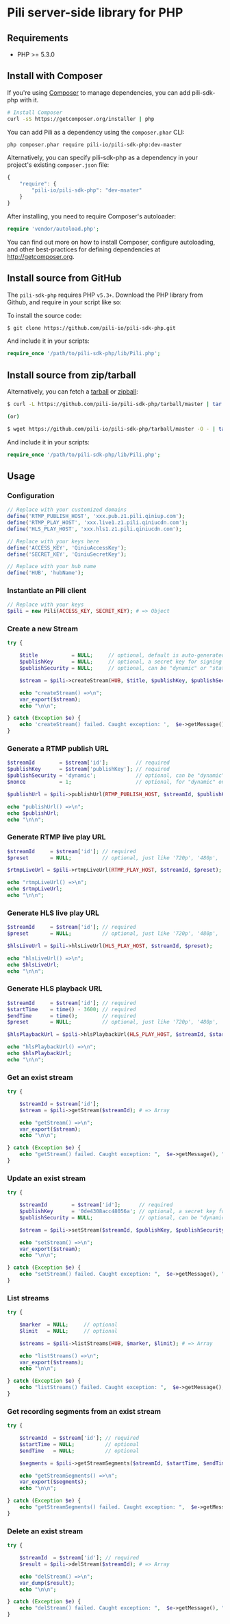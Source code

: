 # Pili server-side library for PHP

## Requirements

- PHP >= 5.3.0

## Install with Composer

If you're using [Composer](http://getcomposer.org) to manage dependencies, you can add pili-sdk-php with it.

```bash
# Install Composer
curl -sS https://getcomposer.org/installer | php
```

You can add Pili as a dependency using the `composer.phar` CLI:

```bash
php composer.phar require pili-io/pili-sdk-php:dev-master
```

Alternatively, you can specify pili-sdk-php as a dependency in your project's
existing `composer.json` file:

```js
{
    "require": {
        "pili-io/pili-sdk-php": "dev-msater"
    }
}
 ```

After installing, you need to require Composer's autoloader:

```php
require 'vendor/autoload.php';
```

You can find out more on how to install Composer, configure autoloading, and
other best-practices for defining dependencies at <http://getcomposer.org>.

## Install source from GitHub

The `pili-sdk-php` requires PHP `v5.3+`. Download the PHP library from Github, and require in your script like so:

To install the source code:

```bash
$ git clone https://github.com/pili-io/pili-sdk-php.git
```

And include it in your scripts:

```php
require_once '/path/to/pili-sdk-php/lib/Pili.php';
```

## Install source from zip/tarball

Alternatively, you can fetch a [tarball](https://github.com/pili-io/pili-sdk-php/tarball/master) or [zipball](https://github.com/pili-io/pili-sdk-php/zipball/master):

```bash
$ curl -L https://github.com/pili-io/pili-sdk-php/tarball/master | tar xzv

(or)

$ wget https://github.com/pili-io/pili-sdk-php/tarball/master -O - | tar xzv
```

And include it in your scripts:

```php
require_once '/path/to/pili-sdk-php/lib/Pili.php';
```

## Usage

### Configuration

```php
// Replace with your customized domains
define('RTMP_PUBLISH_HOST', 'xxx.pub.z1.pili.qiniup.com');
define('RTMP_PLAY_HOST', 'xxx.live1.z1.pili.qiniucdn.com');
define('HLS_PLAY_HOST', 'xxx.hls1.z1.pili.qiniucdn.com');

// Replace with your keys here
define('ACCESS_KEY', 'QiniuAccessKey');
define('SECRET_KEY', 'QiniuSecretKey');

// Replace with your hub name
define('HUB', 'hubName');
```


### Instantiate an Pili client

```php
// Replace with your keys
$pili = new Pili(ACCESS_KEY, SECRET_KEY); # => Object
```


### Create a new Stream

```php
try {

    $title           = NULL;     // optional, default is auto-generated
    $publishKey      = NULL;     // optional, a secret key for signing the <publishToken>
    $publishSecurity = NULL;     // optional, can be "dynamic" or "static", default is "dynamic"

    $stream = $pili->createStream(HUB, $title, $publishKey, $publishSecurity);

    echo "createStream() =>\n";
    var_export($stream);
    echo "\n\n";

} catch (Exception $e) {
    echo 'createStream() failed. Caught exception: ',  $e->getMessage(), "\n";
}
```


### Generate a RTMP publish URL

```php
$streamId        = $stream['id'];         // required
$publishKey      = $stream['publishKey']; // required
$publishSecurity = 'dynamic';             // optional, can be "dynamic" or "static", default is "dynamic"
$nonce           = 1;                     // optional, for "dynamic" only, default is: time()

$publishUrl = $pili->publishUrl(RTMP_PUBLISH_HOST, $streamId, $publishKey, $publishSecurity, $nonce);

echo "publishUrl() =>\n";
echo $publishUrl;
echo "\n\n";
```


### Generate RTMP live play URL

```php
$streamId     = $stream['id']; // required
$preset       = NULL;          // optional, just like '720p', '480p', '360p', '240p'. Presets should be defined first.

$rtmpLiveUrl = $pili->rtmpLiveUrl(RTMP_PLAY_HOST, $streamId, $preset);

echo "rtmpLiveUrl() =>\n";
echo $rtmpLiveUrl;
echo "\n\n";
```


### Generate HLS live play URL

```php
$streamId     = $stream['id']; // required
$preset       = NULL;          // optional, just like '720p', '480p', '360p', '240p'. Presets should be defined first.

$hlsLiveUrl = $pili->hlsLiveUrl(HLS_PLAY_HOST, $streamId, $preset);

echo "hlsLiveUrl() =>\n";
echo $hlsLiveUrl;
echo "\n\n";
```


### Generate HLS playback URL

```php
$streamId     = $stream['id']; // required
$startTime    = time() - 3600; // required
$endTime      = time();        // required
$preset       = NULL;          // optional, just like '720p', '480p', '360p', '240p'. Presets should be defined first.

$hlsPlaybackUrl = $pili->hlsPlaybackUrl(HLS_PLAY_HOST, $streamId, $startTime, $endTime, $preset);

echo "hlsPlaybackUrl() =>\n";
echo $hlsPlaybackUrl;
echo "\n\n";
```


### Get an exist stream

```php
try {

    $streamId = $stream['id'];
    $stream = $pili->getStream($streamId); # => Array

    echo "getStream() =>\n";
    var_export($stream);
    echo "\n\n";

} catch (Exception $e) {
    echo "getStream() failed. Caught exception: ",  $e->getMessage(), "\n";
}
```


### Update an exist stream

```php
try {

    $streamId        = $stream['id'];      // required
    $publishKey      = '0de4308acc48056a'; // optional, a secret key for signing the <publishToken>
    $publishSecurity = NULL;               // optional, can be "dynamic" or "static", default is "dynamic"

    $stream = $pili->setStream($streamId, $publishKey, $publishSecurity); # => Array

    echo "setStream() =>\n";
    var_export($stream);
    echo "\n\n";

} catch (Exception $e) {
    echo "setStream() failed. Caught exception: ",  $e->getMessage(), "\n";
}
```


### List streams

```php
try {

    $marker  = NULL;     // optional
    $limit   = NULL;     // optional

    $streams = $pili->listStreams(HUB, $marker, $limit); # => Array

    echo "listStreams() =>\n";
    var_export($streams);
    echo "\n\n";

} catch (Exception $e) {
    echo "listStreams() failed. Caught exception: ",  $e->getMessage(), "\n";
}
```


### Get recording segments from an exist stream

```php
try {

    $streamId  = $stream['id']; // required
    $startTime = NULL;          // optional
    $endTime   = NULL;          // optional

    $segments = $pili->getStreamSegments($streamId, $startTime, $endTime); # => Array

    echo "getStreamSegments() =>\n";
    var_export($segments);
    echo "\n\n";

} catch (Exception $e) {
    echo "getStreamSegments() failed. Caught exception: ",  $e->getMessage(), "\n";
}
```


### Delete an exist stream

```php
try {

    $streamId  = $stream['id']; // required
    $result = $pili->delStream($streamId); # => Array

    echo "delStream() =>\n";
    var_dump($result);
    echo "\n\n";

} catch (Exception $e) {
    echo "delStream() failed. Caught exception: ",  $e->getMessage(), "\n";
}
```
